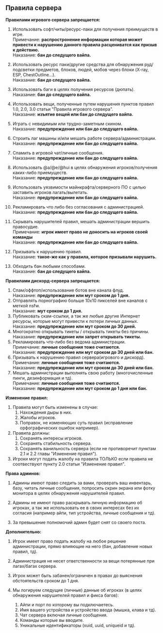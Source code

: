 ## Правила сервера
**Правилами игрового сервера запрещается:**

1. Использовать софт/читы/ресурс-паки для получения преимуществ в игре. <br>
	Примечание:  **распростронение информации которая может привести к нарушению данного правила расцениватся как призыв к действию.** <br>
	Наказание: **бан до следущего вайпа.**

2.  Использовать ресурс паки/другие средства для обнаружения руд/подсветки предметов, блоков,  людей, мобов через блоки (X-ray, ESP, ChestOutline...). <br>
	Наказание: **бан до следущего вайпа.**

3.  Использовать баги в целях получения ресурсов (дюпать). <br>
	Наказание: **бан до следущего вайпа.**

4. Использовать вещи, полученные путем нарушения пунктов правил 1.0, 2.0, 3.0 статьи "Правила игрового сервера". <br>
	Наказание: **изъятие вещей или бан до следущего вайпа.**

5. Играть с невидимым или трудно-заметным скином. <br>
	Наказание: **предупреждение или бан до следущего вайпа.**

6. Строить лаг машины и/или мешать работе сервера/администрации. <br>
	Наказание: **предупреждение или бан до следущего вайпа.**

7. Спамить в игровой чат/личные сообщения. <br>
	Наказание: **предупреждение или бан до следущего вайпа.**

8. Использовать @a/@e/@hui в целях обнаружения игроков/получения каких-либо приемуществ. <br>
	Наказание: **предупреждение или бан до следущего вайпа.**

9. Использовать уязвимости майнкрафта/серверного ПО с целью заставить игроков лагать/вылетать. <br>
	Наказание: **предупреждение или бан до следущего вайпа.**

10. Рекламировать что либо без согласования с администрацией. <br>
	Наказание: **предупреждение или бан до следущего вайпа.**

11. Скрывать нарушителей правил, мешать администрации вершить правосудие.<br>
	Примечание: **игрок имеет право не доносить на игроков своей команды**<br>
	Наказание: **предупреждение или бан до следущего вайпа.**

12. Призывать к нарушению правил. <br>
	Наказание: **такое-же как у правила, которое призывали нарушить.**

13. Обходить бан любыми способами. <br>
	Наказание: **бан до следущего вайпа.**

**Правилами дискорд-сервера запрещается:**

1. Спам/оффтоп/использование ботов вне канала флуд.  <br>
	Наказание: **предупреждение или мут сроком до 1 дня.**
2. Отправлять порнографию больше 10х10 пикселей вне каналов с меткой nsfw.  <br>
	Наказание: **мут сроком до 1 дня.**
3. Публиковать скам-ссылки, а так же любые другие Интернет ресурсы, которые могут привести к потери личных данных.  <br>
	Наказание: **предупреждение или мут сроком до 30 дней.**
4. Многократно открывать тикеты / открывать тикеты без причины.  <br>
	Наказание: **предупреждение или запрет открывать тикеты.**
5. Рекламировать что-либо без ведома администрации. <br>
	Примечание:  **личные сообщения тоже считаются.** <br>
	Наказание: **предупреждение или мут сроком до 30 дней или бан.**
6. Призывать к нарушению правил сервера(игрового и дискорд). <br>
	Примечание:  **личные сообщения тоже считаются.** <br>
	Наказание: **предупреждение или мут сроком до 30 дней или бан.**
7. Мешать администрации выполнять свою работу (многочисленные пинги, дезинформация и тд). <br>
	Примечание:  **личные сообщения тоже считаются.** <br>
	Наказание: **предупреждение или мут сроком до 1 дня или бан.**

**Изменение правил:**

1. Правила могут быть изменены в случае:
	1. Нахождения дыры в них.
	2. Жалобы игроков.
	3. Поправок, не изменяющих суть правил (исправление орфографических ошибок например).
2.  Правила должны:
	1. Сохранять интересы игроков.
	2. Сохранять стабильность сервера.
	3. Сохранять ванильность сервера (если не противоречит пунктам 2.1 и 2.2 главы "Изменение правил").
3. Игроки могут подать жалобу на правила ТОЛЬКО если правила не соотвествуют пункту 2.0 статьи "Изменение правил".

**Права админов:**

1.  Админы имеют право следить за вами, проверать ваш инвентарь, базу, читать личные сообщения, попросить скрин экрана или фотку монитора в целях обнаружения нарушителей правил. 

2. Админы не имеют право раскрывать личную информацию об игроках, а так же использовать ее в своих интересах без их согласия (например айпи, тип устройства, личные сообщения и тд).

3. За превышение полномочий админ будет снят со своего поста.

**Дополнительно:**

1. Игрок имеет право подать жалобу на любое решение администрации, прямо влияющие на него (бан, добавление новых правил, тд).

2. Администрация не несет ответственности за вещи потерянные при лагах/багах сервера.

3. Игрок может быть забанен/ограничен в правах до выяснения обстоятельств сроком до 1 дня.

4. Мы логируем следущие (личные) данные об игроках (в целях обнаружения нарушителей правил и фикса багов):
	1. Айпи и порт по которому вы подключаетесь.
	2. Имя вашего устройства и устройство ввода (мышка, клава и тд).
	3. Чат сервера включая личные сообщения.
	4. Команды которые вы вводите.
	5. Уникальные идентификаторы (xuid, uuid, uniqueid и тд).
